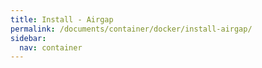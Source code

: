 ```yaml
---
title: Install - Airgap
permalink: /documents/container/docker/install-airgap/
sidebar:
  nav: container
---
```


